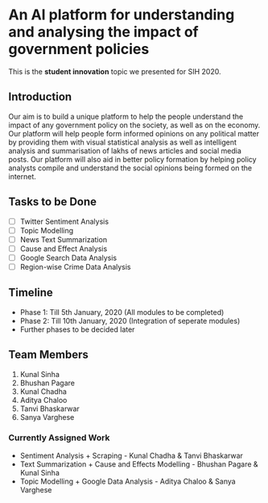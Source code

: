 # An AI platform for understanding and analysing the impact of government policies

This is the **student innovation** topic we presented for SIH 2020.

## Introduction
Our aim is to build a unique platform to help the people understand the impact of any government policy on the society, as well as on the economy.
Our platform will help people form informed opinions on any political matter by providing them with visual statistical analysis as well as intelligent analysis and summarisation of lakhs of news articles and social media posts.
Our platform will also aid in better policy formation by helping policy analysts compile and understand the social opinions being formed on the internet.

## Tasks to be Done
- [ ] Twitter Sentiment Analysis
- [ ] Topic Modelling
- [ ] News Text Summarization
- [ ] Cause and Effect Analysis
- [ ] Google Search Data Analysis
- [ ] Region-wise Crime Data Analysis

## Timeline
* Phase 1: Till 5th January, 2020 (All modules to be completed)
* Phase 2: Till 10th January, 2020 (Integration of seperate modules)
* Further phases to be decided later
	
## Team Members
1. Kunal Sinha
2. Bhushan Pagare
3. Kunal Chadha
4. Aditya Chaloo
5. Tanvi Bhaskarwar
6. Sanya Varghese

### Currently Assigned Work
* Sentiment Analysis + Scraping - Kunal Chadha & Tanvi Bhaskarwar
* Text Summarization + Cause and Effects Modelling - Bhushan Pagare & Kunal Sinha
* Topic Modelling + Google Data Analysis - Aditya Chaloo & Sanya Varghese
